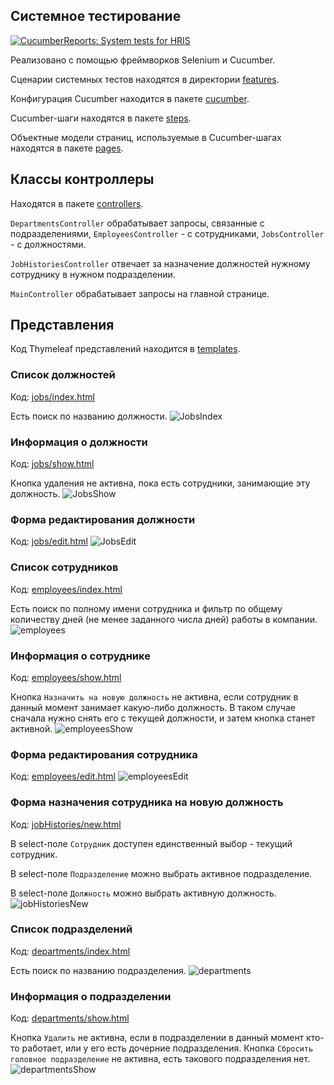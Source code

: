 ## Системное тестирование
[![CucumberReports: System tests for HRIS](https://messages.cucumber.io/api/report-collections/6a6ddc9f-6f01-4042-a38b-42848e2d0461/badge)](https://reports.cucumber.io/report-collections/6a6ddc9f-6f01-4042-a38b-42848e2d0461)


Реализовано с помощью фреймворков Selenium и Cucumber. 

Сценарии системных тестов
находятся в директории [features](../src/test/resources/features). 

Конфигурация Cucumber находится в пакете [cucumber](../src/test/java/cucumber). 

Cucumber-шаги находятся в пакете [steps](../src/test/java/steps).

Объектные модели страниц, используемые в Cucumber-шагах находятся в пакете [pages](../src/main/java/ru/ilichev/webprac/pages).

## Классы контроллеры
Находятся в пакете [controllers](../src/main/java/ru/ilichev/webprac/controllers).

`DepartmentsController` обрабатывает запросы, связанные с подразделениями,
`EmployeesController` - с сотрудниками, `JobsController` - с должностями. 

`JobHistoriesController` отвечает за назначение должностей нужному сотруднику в
нужном подразделении.

`MainController` обрабатывает запросы на главной странице.

## Представления
Код Thymeleaf представлений находится в [templates](../src/main/resources/templates).

### Список должностей
Код: [jobs/index.html](../src/main/resources/templates/jobs/index.html)

Есть поиск по названию должности.
![JobsIndex](jobs.png)

### Информация о должности
Код: [jobs/show.html](../src/main/resources/templates/jobs/show.html)

Кнопка удаления не активна, пока есть сотрудники, занимающие эту должность.
![JobsShow](jobsShow.png)

### Форма редактирования должности
Код: [jobs/edit.html](../src/main/resources/templates/jobs/edit.html)
![JobsEdit](jobsEdit.png)

### Список сотрудников
Код: [employees/index.html](../src/main/resources/templates/employees/index.html)

Есть поиск по полному имени сотрудника и фильтр по общему количеству дней 
(не менее заданного числа дней) работы в компании.
![employees](employees.png)

### Информация о сотруднике
Код: [employees/show.html](../src/main/resources/templates/employees/show.html)

Кнопка `Назначить на новую должность` не активна, если сотрудник в данный момент занимает какую-либо должность. 
В таком случае сначала нужно снять его с текущей должности, и затем кнопка станет активной.
![employeesShow](employeesShow.png)

### Форма редактирования сотрудника
Код: [employees/edit.html](../src/main/resources/templates/employees/edit.html)
![employeesEdit](employeesEdit.png)

### Форма назначения сотрудника на новую должность
Код: [jobHistories/new.html](../src/main/resources/templates/jobHistories/new.html)

В select-поле `Сотрудник` доступен единственный выбор - текущий сотрудник. 

В select-поле `Подразделение` можно выбрать активное подразделение.

В select-поле `Должность` можно выбрать активную должность.
![jobHistoriesNew](jobHistoriesNew.png)

### Список подразделений
Код: [departments/index.html](../src/main/resources/templates/departments/index.html)

Есть поиск по названию подразделения.
![departments](departments.png)

### Информация о подразделении
Код: [departments/show.html](../src/main/resources/templates/departments/show.html)

Кнопка `Удалить` не активна, если в подразделении в данный момент кто-то работает, или у его 
есть дочерние подразделения.
Кнопка `Сбросить головное подразделение` не активна, есть такового подразделения нет.
![departmentsShow](departmentsShow.png)